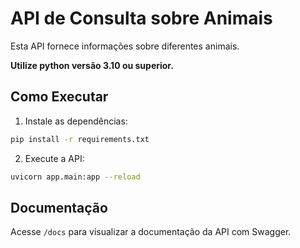 # API de Consulta sobre Animais

Esta API fornece informações sobre diferentes animais.

**Utilize python versão 3.10 ou superior.**

## Como Executar

1. Instale as dependências:

```bash
pip install -r requirements.txt
```

2. Execute a API:

```bash
uvicorn app.main:app --reload
```

## Documentação

Acesse `/docs` para visualizar a documentação da API com Swagger.
